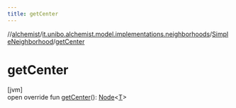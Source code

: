```yaml
---
title: getCenter
---
```

//[alchemist](../../../index.html)/[it.unibo.alchemist.model.implementations.neighborhoods](../index.html)/[SimpleNeighborhood](index.html)/[getCenter](get-center.html)



# getCenter



[jvm]\
open override fun [getCenter](get-center.html)(): [Node](../../it.unibo.alchemist.model.interfaces/-node/index.html)<[T](index.html)>




